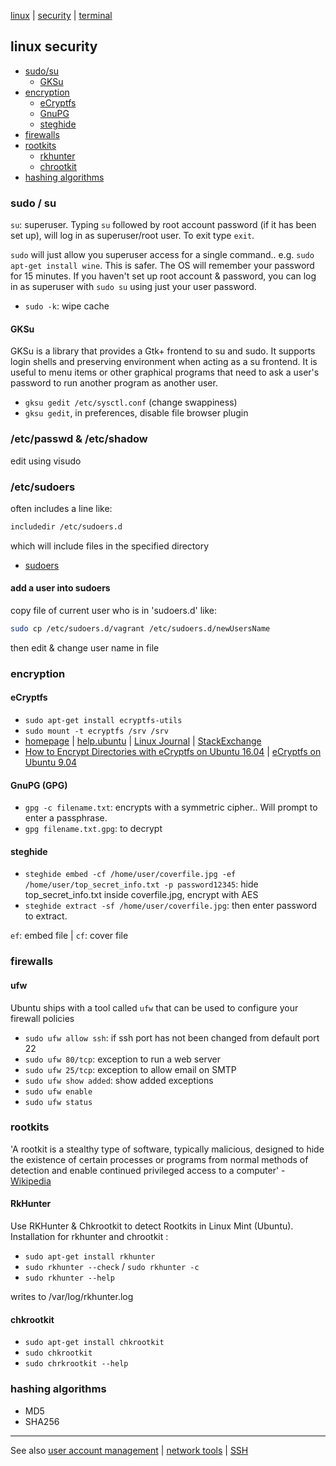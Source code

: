[linux](index.md) | [security](../security/index.md) | [terminal](terminal.md)

## linux security

- [sudo/su](#sudo--su)
  - [GKSu](#gksu)
- [encryption](#encryption)
  - [eCryptfs](#ecryptfs)
  - [GnuPG](#gnupg)
  - [steghide](#steghide)
- [firewalls](#firewalls)
- [rootkits](#rootkits)
  - [rkhunter](#rkhunter)
  - [chrootkit](#chrootkit)
- [hashing algorithms](#hashing-algorithms)

### sudo / su
`su`: superuser. Typing `su` followed by root account password (if it has been set up), will log in as superuser/root user. To exit type `exit`.

`sudo` will just allow you superuser access for a single command.. e.g. `sudo apt-get install wine`. This is safer. The OS will remember your password for 15 minutes. If you haven't set up root account & password, you can log in as superuser with `sudo su` using just your user password.

- `sudo -k`: wipe cache

#### GKSu
GKSu is a library that provides a Gtk+ frontend to su and sudo. It supports login shells and preserving environment when acting as a su frontend. It is useful to menu items or other graphical programs that need to ask a user's password to run another program as another user.

- `gksu gedit /etc/sysctl.conf`     (change swappiness)
- `gksu gedit`, in preferences, disable file browser plugin

### /etc/passwd & /etc/shadow
edit using visudo

### /etc/sudoers
often includes a line like:
```bash
includedir /etc/sudoers.d
```
which will include files in the specified directory

- [sudoers](https://help.ubuntu.com/community/Sudoers)

#### add a user into sudoers
copy file of current user who is in 'sudoers.d' like:
```bash
sudo cp /etc/sudoers.d/vagrant /etc/sudoers.d/newUsersName
```
then edit & change user name in file

### encryption

#### eCryptfs
- `sudo apt-get install ecryptfs-utils`
- `sudo mount -t ecryptfs /srv /srv`
- [homepage](http://ecryptfs.org/) | [help.ubuntu](https://help.ubuntu.com/lts/serverguide/ecryptfs.html) | [Linux Journal](https://www.linuxjournal.com/article/9400) | [StackExchange](https://stackexchange.com/filters/33360/ecryptfs)
- [How to Encrypt Directories with eCryptfs on Ubuntu 16.04](https://www.howtoforge.com/tutorial/how-to-encrypt-directories-with-ecryptfs-on-ubuntu-16-04/) | [eCryptfs on Ubuntu 9.04](http://bodhizazen.net/Tutorials/Ecryptfs/)

#### GnuPG (GPG)
- `gpg -c filename.txt`: encrypts with a symmetric cipher.. Will prompt to enter a passphrase.
- `gpg filename.txt.gpg`: to decrypt

#### steghide
- `steghide embed -cf /home/user/coverfile.jpg -ef /home/user/top_secret_info.txt -p password12345`: hide top_secret_info.txt inside coverfile.jpg, encrypt with AES
- `steghide extract -sf /home/user/coverfile.jpg`: then enter password to extract.

`ef`: embed file | `cf`: cover file

### firewalls

#### ufw
Ubuntu ships with a tool called `ufw` that can be used to configure your firewall policies
- `sudo ufw allow ssh`: if ssh port has not been changed from default port 22
- `sudo ufw 80/tcp`: exception to run a web server
- `sudo ufw 25/tcp`: exception to allow email on SMTP
- `sudo ufw show added`: show added exceptions
- `sudo ufw enable`
- `sudo ufw status`

### rootkits
'A rootkit is a stealthy type of software, typically malicious, designed to hide the existence of certain processes or programs from normal methods of detection and enable continued privileged access to a computer' -  [Wikipedia](http://en.wikipedia.org/wiki/Rootkit)

#### RkHunter
Use RKHunter & Chkrootkit to detect Rootkits in Linux Mint (Ubuntu).
Installation for rkhunter and chrootkit :

- `sudo apt-get install rkhunter`
- `sudo rkhunter --check` / `sudo rkhunter -c`
- `sudo rkhunter --help`

writes to /var/log/rkhunter.log

#### chkrootkit
- `sudo apt-get install chkrootkit`
- `sudo chkrootkit`
- `sudo chrkrootkit --help`

### hashing algorithms
- MD5
- SHA256

---

See also [user account management](terminal.md#user-account-management) | [network tools](network.md) | [SSH](network.md#ssh---secure-shell)
